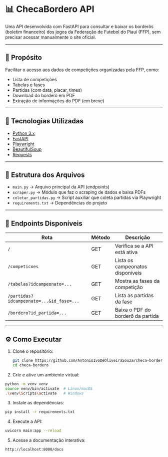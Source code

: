 # 📊 ChecaBordero API

Uma API desenvolvida com FastAPI para consultar e baixar os borderôs (boletim financeiro) dos jogos da Federação de Futebol do Piauí (FFP), sem precisar acessar manualmente o site oficial.

---

## 🚀 Propósito

Facilitar o acesso aos dados de competições organizadas pela FFP, como:

- Lista de competições
- Tabelas e fases
- Partidas (com data, placar, times)
- Download do borderô em PDF
- Extração de informações do PDF (em breve)

---

## 🔧 Tecnologias Utilizadas

- [Python 3.x](https://www.python.org/)
- [FastAPI](https://fastapi.tiangolo.com/)
- [Playwright](https://playwright.dev/python/)
- [BeautifulSoup](https://www.crummy.com/software/BeautifulSoup/)
- [Requests](https://pypi.org/project/requests/)

---

## 📂 Estrutura dos Arquivos

- `main.py` → Arquivo principal da API (endpoints)
- `scraper.py` → Módulo que faz o scraping de dados e baixa PDFs
- `coletar_partidas.py` → Script auxiliar que coleta partidas via Playwright
- `requirements.txt` → Dependências do projeto

---

## 📌 Endpoints Disponíveis

| Rota | Método | Descrição |
|------|--------|-----------|
| `/` | GET | Verifica se a API está ativa |
| `/competicoes` | GET | Lista os campeonatos disponíveis |
| `/tabelas?idcampeonato=...` | GET | Mostra as fases da competição |
| `/partidas?idcampeonato=...&id_fase=...` | GET | Lista as partidas da fase |
| `/bordero?id_partida=...` | GET | Baixa o PDF do borderô da partida |

---

## ⚙️ Como Executar

1. Clone o repositório:
   ```bash
   git clone https://github.com/AntonioIvoDeOliveiraSouza/checa-bordero.git
   cd checa-bordero
   ```

2. Crie e ative um ambiente virtual:
  ```bash
  python -m venv venv
  source venv/bin/activate  # Linux/macOS
  .\venv\Scripts\activate   # Windows
   ```

3. Instale as dependências:
  ```bash
  pip install -r requirements.txt
  ```

4. Execute a API:
  ```bash
  uvicorn main:app --reload
   ```

5. Acesse a documentação interativa:
  ```bash
  http://localhost:8000/docs
  ```
